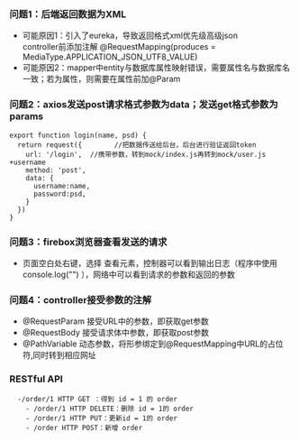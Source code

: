 ### 问题1：后端返回数据为XML
- 可能原因1：引入了eureka，导致返回格式xml优先级高级json  
controller前添加注解 @RequestMapping(produces = MediaType.APPLICATION_JSON_UTF8_VALUE)
- 可能原因2：mapper中entity与数据库属性映射错误，需要属性名与数据库名一致；若为属性，则需要在属性前加@Param  
  
### 问题2：axios发送post请求格式参数为data；发送get格式参数为params
```
export function login(name, psd) {
  return request({        //把数据传送给后台，后台进行验证返回token
    url: '/login',  //携带参数，转到mock/index.js再转到mock/user.js  +username
    method: 'post',
    data: {
      username:name,
      password:psd,
    }
  })
}
```

### 问题3：firebox浏览器查看发送的请求
- 页面空白处右键，选择 查看元素，控制器可以看到输出日志（程序中使用console.log("") ），网络中可以看到请求的参数和返回的参数

### 问题4：controller接受参数的注解
- @RequestParam  接受URL中的参数，即获取get参数
- @RequestBody   接受请求体中参数，即获取post参数
- @PathVariable  动态参数，将形参绑定到@RequestMapping中URL的占位符,同时转到相应网址

### RESTful API
```
  -/order/1 HTTP GET ：得到 id = 1 的 order 
	- /order/1 HTTP DELETE：删除 id = 1的 order 
	- /order/1 HTTP PUT：更新id = 1的 order 
	- /order HTTP POST：新增 order
```
